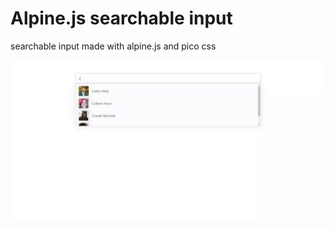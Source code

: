 # Alpine.js searchable input
searchable input made with alpine.js and pico css

![input](screen.webp)
